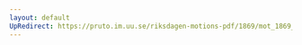 ```yaml
---
layout: default
UpRedirect: https://pruto.im.uu.se/riksdagen-motions-pdf/1869/mot_1869__ak__292/mot_1869__ak__292-002.pdf
---
```

